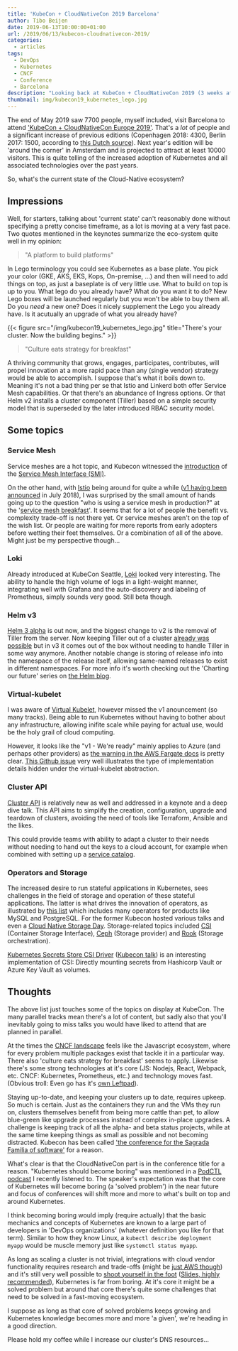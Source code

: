 ```yaml
---
title: 'KubeCon + CloudNativeCon 2019 Barcelona'
author: Tibo Beijen
date: 2019-06-13T10:00:00+01:00
url: /2019/06/13/kubecon-cloudnativecon-2019/
categories:
  - articles
tags:
  - DevOps
  - Kubernetes
  - CNCF
  - Conference
  - Barcelona
description: "Looking back at KubeCon + CloudNativeCon 2019 (3 weeks after the fact)."
thumbnail: img/kubecon19_kubernetes_lego.jpg
---
```

The end of May 2019 saw 7700 people, myself included, visit Barcelona to attend ['KubeCon + CloudNativeCon Europe 2019'](https://kccnceu19.sched.com/). That's a *lot* of people and a significant increase of previous editions (Copenhagen 2018: 4300, Berlin 2017: 1500, according to [this Dutch source](https://www.computable.nl/artikel/nieuws/cloud-computing/6668953/250449/kubecon-conferentie-komt-in-2020-naar-amsterdam.html)). Next year's edition will be 'around the corner' in Amsterdam and is projected to attract at least 10000 visitors. This is quite telling of the increased adoption of Kubernetes and all associated technologies over the past years.

So, what's the current state of the Cloud-Native ecosystem?

## Impressions

Well, for starters, talking about 'current state' can't reasonably done without specifying a pretty concise timeframe, as a lot is moving at a very fast pace. Two quotes mentioned in the keynotes summarize the eco-system quite well in my opinion:

> "A platform to build platforms"

In Lego terminology you could see Kubernetes as a base plate. You pick your color (GKE, AKS, EKS, Kops, On-premise, ...) and then will need to add things on top, as just a baseplate is of very little use. What to build on top is up to you. What lego do you already have? What do you want it to do? New Lego boxes will be launched regularly but you won't be able to buy them all. Do you _need_ a new one? Does it nicely supplement the Lego you already have. Is it acutually an upgrade of what you already have?

{{< figure src="/img/kubecon19_kubernetes_lego.jpg" title="There's your cluster. Now the building begins." >}}

> "Culture eats strategy for breakfast"

A thriving community that grows, engages, participates, contributes, will propel innovation at a more rapid pace than any (single vendor) strategy would be able to accomplish. I suppose that's what it boils down to. Meaning it's not a bad thing per se that Istio and Linkerd both offer Service Mesh capabilities. Or that there's an abundance of Ingress options. Or that Helm v2 installs a cluster component (Tiller) based on a simple security model that is superseded by the later introduced RBAC security model.

## Some topics

### Service Mesh

Service meshes are a hot topic, and Kubecon witnessed the [introduction](https://cloudblogs.microsoft.com/opensource/2019/05/21/service-mesh-interface-smi-release/) of the [Service Mesh Interface (SMI)](https://smi-spec.io/). 

On the other hand, with [Istio](https://istio.io) being around for quite a while ([v1 having been announced](https://istio.io/blog/2018/announcing-1.0/) in July 2018), I was surprised by the small amount of hands going up to the question "who is using a service mesh in production?" at the '[service mesh breakfast](https://kccnceu19.sched.com/event/NxQW/the-new-stack-pancake-breakfast-sponsored-by-vmware)'. It seems that for a lot of people the benefit vs. complexity trade-off is not there yet. Or service meshes aren't on the top of the wish list. Or people are waiting for more reports from early adopters before wetting their feet themselves. Or a combination of all of the above. Might just be my perspective though...

### Loki

Already introduced at KubeCon Seattle, [Loki](https://grafana.com/loki) looked very interesting. The ability to handle the high volume of logs in a light-weight manner, integrating well with Grafana and the auto-discovery and labeling of Prometheus, simply sounds very good. Still beta though.

### Helm v3

[Helm 3 alpha](https://v3.helm.sh/) is out now, and the biggest change to v2 is the removal of Tiller from the server. Now keeping Tiller out of a cluster [already was possible](https://rimusz.net/tillerless-helm) but in v3 it comes out of the box without needing to handle Tiller in some way anymore. Another notable change is storing of release info into the namespace of the release itself, allowing same-named releases to exist in different namespaces. For more info it's worth checking out the 'Charting our future' series on [the Helm blog](https://helm.sh/blog/helm-3-preview-pt7/).

### Virtual-kubelet

I was aware of [Virtual Kubelet](https://virtual-kubelet.io/), however missed the v1 anouncement (so many tracks).  Being able to run Kubernetes without having to bother about any infrastructure, allowing inifite scale while paying for actual use, would be the holy grail of cloud computing. 

However, it looks like the "v1 - We're ready" mainly applies to Azure (and perhaps other providers) as [the warning in the AWS Fargate docs](https://github.com/virtual-kubelet/virtual-kubelet/tree/master/providers/aws#aws-fargate-virtual-kubelet-provider) is pretty clear. [This Github issue](https://github.com/virtual-kubelet/virtual-kubelet/issues/185#issuecomment-452542691) very well illustrates the type of implementation details hidden under the virtual-kubelet abstraction.

### Cluster API

[Cluster API](https://blogs.vmware.com/cloudnative/2019/03/14/what-and-why-of-cluster-api/) is relatively new as well and addressed in a keynote and a deep dive talk. This API aims to simplify the creation, configuration, upgrade and teardown of clusters, avoiding the need of tools like Terraform, Ansible and the likes.

This could provide teams with ability to adapt a cluster to their needs without needing to hand out the keys to a cloud account, for example when combined with setting up a [service catalog](https://aws.amazon.com/blogs/opensource/kubernetes-service-catalog-aws-service-broker-on-eks/).

### Operators and Storage

The increased desire to run stateful applications in Kubernetes, sees challenges in the field of storage and operation of these stateful applications. The latter is what drives the innovation of operators, as illustrated by [this list](https://github.com/operator-framework/awesome-operators) which includes many operators for products like MySQL and PostgreSQL. For the former Kubecon hosted various talks and even a [Cloud Native Storage Day](https://kccnceu19.sched.com/event/MRwO/cloud-native-storage-day-hosted-by-cloud-native-storage-ecosystem-additional-registration-fee-required). Storage-related topics included [CSI](https://kubernetes-csi.github.io/docs/) (Container Storage Interface), [Ceph](https://ceph.com/ceph-storage/) (Storage provider) and [Rook](https://rook.io/) (Storage orchestration).

[Kubernetes Secrets Store CSI Driver](https://github.com/deislabs/secrets-store-csi-driver) ([Kubecon talk](https://kccnceu19.sched.com/event/MPdZ/secrets-store-csi-driver-bring-your-own-enterprise-secrets-store-to-k8s-rita-zhang-microsoft-anubhav-mishra-hashicorp)) is an interesting implementation of CSI: Directly mounting secrets from Hashicorp Vault or Azure Key Vault as volumes.

## Thoughts

The above list just touches some of the topics on display at KubeCon. The many parallel tracks mean there's a lot of content, but sadly also that you'll inevitably going to miss talks you would have liked to attend that are planned in parallel.

At the times the [CNCF landscape](https://landscape.cncf.io/) feels like the Javascript ecosystem, where for every problem multiple packages exist that tackle it in a particular way. There also 'culture eats strategy for breakfast' seems to apply. Likewise there's some strong technologies at it's core (JS: Nodejs, React, Webpack, etc. CNCF: Kubernetes, Prometheus, etc.) and technology moves fast. (Obvious troll: Even go has it's [own Leftpad](https://github.com/keltia/leftpad)).

Staying up-to-date, and keeping your clusters up to date, requires upkeep. So much is certain. Just as the containers they run and the VMs they run on, clusters themselves benefit from being more cattle than pet, to allow blue-green like upgrade processes instead of complex in-place upgrades. A challenge is keeping track of all the alpha- and beta status projects, while at the same time keeping things as small as possible and not becoming distracted. Kubecon has been called ['the conference for the Sagrada Familia of software'](https://www.conjur.org/blog/kubecon-2019-the-conference-for-the-sagrada-familia-of-software/) for a reason.

What's clear is that the CloudNativeCon part is in the conference title for a reason. "Kubernetes should become boring" was mentioned in a [PodCTL podcast](https://www.buzzsprout.com/110399/1190219) I recently listened to. The speaker's expectation was that the core of Kubernetes will become boring (a 'solved problem') in the near future and focus of conferences will shift more and more to what's built on top and around Kubernetes.

I think becoming boring would imply (require actually) that the basic mechanics and concepts of Kubernetes are known to a large part of developers in 'DevOps organizations' (whatever definition you like for that term). Similar to how they know Linux, a `kubectl describe deployment myapp` would be muscle memory just like `systemctl status myapp`. 

As long as scaling a cluster is not trivial, integrations with cloud vendor functionality requires research and trade-offs (might be [just AWS though](https://github.com/aws/containers-roadmap/issues/23)) and it's still very well possible to [shoot yourself in the foot](https://kccnceu19.sched.com/event/MPYL/10-ways-to-shoot-yourself-in-the-foot-with-kubernetes-9-will-surprise-you-laurent-bernaille-robert-boll-datadog) ([Slides, highly recommended](https://static.sched.com/hosted_files/kccnceu19/8d/10%20Ways%20to%20Shoot%20Yourself%20in%20the%20Foot%20with%20Kubernetes%2C%20%239%20Will%20Surprise%20You%21.pdf)), Kubernetes is far from boring. At it's core it might be a solved problem but around that core there's quite some challenges that need to be solved in a fast-moving ecosystem. 

I suppose as long as that core of solved problems keeps growing and Kubernetes knowledge becomes more and more 'a given', we're heading in a good direction.

Please hold my coffee while I increase our cluster's DNS resources...

